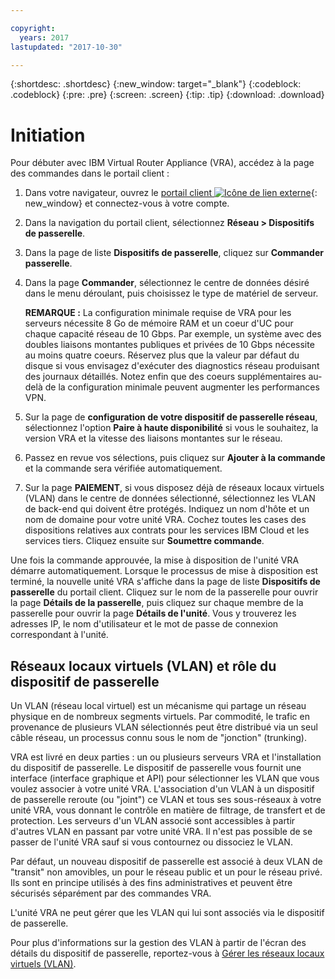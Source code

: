 ```yaml
---

copyright:
  years: 2017
lastupdated: "2017-10-30"

---
```


{:shortdesc: .shortdesc}
{:new_window: target="_blank"}
{:codeblock: .codeblock}
{:pre: .pre}
{:screen: .screen}
{:tip: .tip}
{:download: .download}


# Initiation
Pour débuter avec IBM Virtual Router Appliance (VRA), accédez à la page des commandes dans le portail client :

1. Dans votre navigateur, ouvrez le [portail client ![Icône de lien externe](../../icons/launch-glyph.svg "Icône de lien externe")](https://control.softlayer.com/){: new_window} et connectez-vous à votre compte.
2. Dans la navigation du portail client, sélectionnez **Réseau > Dispositifs de passerelle**.
3. Dans la page de liste **Dispositifs de passerelle**, cliquez sur **Commander passerelle**.
4. Dans la page **Commander**, sélectionnez le centre de données désiré dans le menu déroulant, puis choisissez le type de matériel de serveur.

    **REMARQUE :** La configuration minimale requise de VRA pour les serveurs nécessite 8 Go de mémoire RAM et un coeur d'UC pour chaque capacité réseau de 10 Gbps. Par exemple, un système avec des doubles liaisons montantes publiques et privées de 10 Gbps nécessite au moins quatre coeurs. Réservez plus que la valeur par défaut du disque si vous envisagez d'exécuter des diagnostics réseau produisant des journaux détaillés. Notez enfin que des coeurs supplémentaires au-delà de la configuration minimale peuvent augmenter les performances VPN.

5. Sur la page de **configuration de votre dispositif de passerelle réseau**, sélectionnez l'option **Paire à haute disponibilité** si vous le souhaitez, la version VRA et la vitesse des liaisons montantes sur le réseau.
6. Passez en revue vos sélections, puis cliquez sur **Ajouter à la commande** et la commande sera vérifiée automatiquement.
7. Sur la page **PAIEMENT**, si vous disposez déjà de réseaux locaux virtuels (VLAN) dans le centre de données sélectionné, sélectionnez les VLAN de back-end qui doivent être protégés. Indiquez un nom d'hôte et un nom de domaine pour votre unité VRA. Cochez toutes les cases des dispositions relatives aux contrats pour les services IBM Cloud et les services tiers. Cliquez ensuite sur **Soumettre commande**.

Une fois la commande approuvée, la mise à disposition de l'unité VRA démarre automatiquement. Lorsque le processus de mise à disposition est terminé, la nouvelle unité VRA s'affiche dans la page de liste **Dispositifs de passerelle** du portail client. Cliquez sur le nom de la passerelle pour ouvrir la page **Détails de la passerelle**, puis cliquez sur chaque membre de la passerelle pour ouvrir la page **Détails de l'unité**. Vous y trouverez les adresses IP, le nom d'utilisateur et le mot de passe de connexion correspondant à l'unité.  
 
## Réseaux locaux virtuels (VLAN) et rôle du dispositif de passerelle
Un VLAN (réseau local virtuel) est un mécanisme qui partage un réseau physique en de nombreux segments virtuels. Par commodité, le trafic en provenance de plusieurs VLAN sélectionnés peut être distribué via un seul câble réseau, un processus connu sous le nom de "jonction" (trunking).

VRA est livré en deux parties : un ou plusieurs serveurs VRA et l'installation du dispositif de passerelle. Le dispositif de passerelle vous fournit une interface (interface graphique et API) pour sélectionner les VLAN que vous voulez associer à votre unité VRA. L'association d'un VLAN à un dispositif de passerelle reroute (ou "joint") ce VLAN et tous ses sous-réseaux à votre unité VRA, vous donnant le contrôle en matière de filtrage, de transfert et de protection. Les serveurs d'un VLAN associé sont accessibles à partir d'autres VLAN en passant par votre unité VRA. Il n'est pas possible de se passer de l'unité VRA sauf si vous contournez ou dissociez le VLAN.

Par défaut, un nouveau dispositif de passerelle est associé à deux VLAN de "transit" non amovibles, un pour le réseau public et un pour le réseau privé. Ils sont en principe utilisés à des fins administratives et peuvent être sécurisés séparément par des commandes VRA.

L'unité VRA ne peut gérer que les VLAN qui lui sont associés via le dispositif de passerelle.

Pour plus d'informations sur la gestion des VLAN à partir de l'écran des détails du dispositif de passerelle, reportez-vous à [Gérer les réseaux locaux virtuels (VLAN)](manage-vlans.html).

